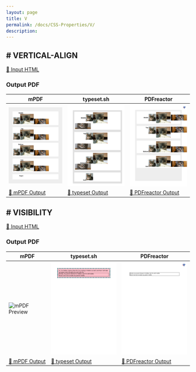 ```yaml
---
layout: page
title: V
permalink: /docs/CSS-Properties/V/
description: 
---
```




## <a name="VERTICAL-ALIGN" id="VERTICAL-ALIGN">#</a> VERTICAL-ALIGN

[📄 Input HTML](/html/CSS%20Properties/V/vertical-align.html)

### Output PDF

| mPDF | typeset.sh | PDFreactor |
|---------|---------|---------|
| ![mPDF Preview](mpdf__html_CSS_Properties_V_vertical-align.html.png) | ![typeset Preview](typeset__html_CSS_Properties_V_vertical-align.html.png) | ![PDFreactor Preview](pdfreactor__html_CSS_Properties_V_vertical-align.html.png) |
| [📕 mPDF Output](mpdf__html_CSS_Properties_V_vertical-align.html.pdf) | [📕 typeset Output](typeset__html_CSS_Properties_V_vertical-align.html.pdf) | [📕 PDFreactor Output](pdfreactor__html_CSS_Properties_V_vertical-align.html.pdf) |

## <a name="VISIBILITY" id="VISIBILITY">#</a> VISIBILITY

[📄 Input HTML](/html/CSS%20Properties/V/visibility.html)

### Output PDF

| mPDF | typeset.sh | PDFreactor |
|---------|---------|---------|
| ![mPDF Preview](mpdf__html_CSS_Properties_V_visibility.html.png) | ![typeset Preview](typeset__html_CSS_Properties_V_visibility.html.png) | ![PDFreactor Preview](pdfreactor__html_CSS_Properties_V_visibility.html.png) |
| [📕 mPDF Output](mpdf__html_CSS_Properties_V_visibility.html.pdf) | [📕 typeset Output](typeset__html_CSS_Properties_V_visibility.html.pdf) | [📕 PDFreactor Output](pdfreactor__html_CSS_Properties_V_visibility.html.pdf) |


